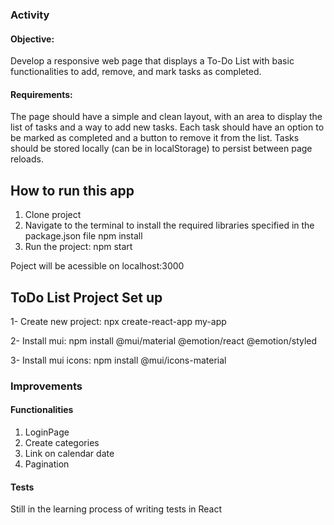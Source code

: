### Activity

#### Objective:

Develop a responsive web page that displays a To-Do List with basic functionalities to add, remove, and mark tasks as completed.

#### Requirements:

The page should have a simple and clean layout, with an area to display the list of tasks and a way to add new tasks.
Each task should have an option to be marked as completed and a button to remove it from the list.
Tasks should be stored locally (can be in localStorage) to persist between page reloads.

## How to run this app

1. Clone project
2. Navigate to the terminal to install the required libraries specified in the package.json file
npm install
3. Run the project:
npm start

Poject will be acessible on localhost:3000

## ToDo List Project Set up

1- Create new project:
npx create-react-app my-app

2- Install mui:
npm install @mui/material @emotion/react @emotion/styled

3- Install mui icons:
npm install @mui/icons-material

### Improvements

#### Functionalities

1. LoginPage
2. Create categories
3. Link on calendar date
4. Pagination

#### Tests

Still in the learning process of writing tests in React


